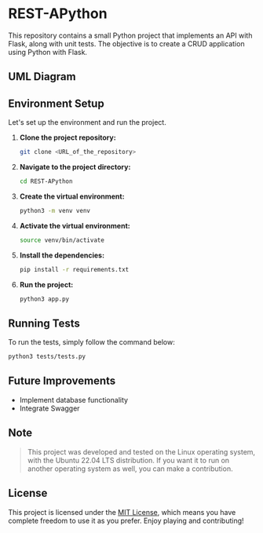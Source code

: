 # REST-APython

This repository contains a small Python project that implements an API with Flask, along with unit tests. The objective is to create a CRUD application using Python with Flask.

## UML Diagram

## Environment Setup

Let's set up the environment and run the project.

1. **Clone the project repository:**

    ```bash
    git clone <URL_of_the_repository>
    ```

2. **Navigate to the project directory:**

    ```bash
    cd REST-APython
    ```

3. **Create the virtual environment:**

    ```bash
    python3 -m venv venv
    ```

4. **Activate the virtual environment:**

    ```bash
    source venv/bin/activate
    ```

5. **Install the dependencies:**

    ```bash
    pip install -r requirements.txt
    ```

6. **Run the project:**

    ```bash
    python3 app.py
    ```

## Running Tests

To run the tests, simply follow the command below:

```bash
python3 tests/tests.py
```

## Future Improvements

- Implement database functionality
- Integrate Swagger

## Note

> This project was developed and tested on the Linux operating system, with the Ubuntu 22.04 LTS distribution. If you want it to run on another operating system as well, you can make a contribution.

## License

This project is licensed under the [MIT License](LICENSE.md), which means you have complete freedom to use it as you prefer. Enjoy playing and contributing!
